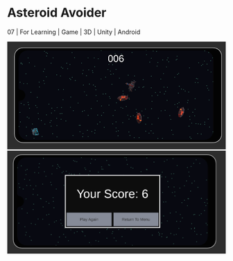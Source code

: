 # Asteroid Avoider

07 | For Learning | Game | 3D | Unity | Android

![shot00](shots/00.png)
![shot01](shots/01.png)
